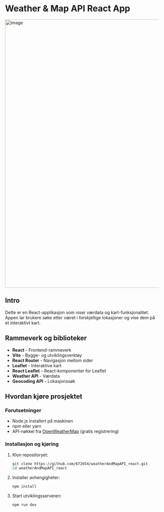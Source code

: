 # Weather & Map API React App

<img width="1917" height="878" alt="image" src="https://github.com/user-attachments/assets/ae80bf77-5e78-49d2-a77a-c15ce8081c77" />


## Intro

Dette er en React-applikasjon som viser værdata og kart-funksjonalitet. Appen lar brukere søke etter været i forskjellige lokasjoner og vise dem på et interaktivt kart.

## Rammeverk og biblioteker

- **React** - Frontend-rammeverk
- **Vite** - Bygge- og utviklingsverktøy
- **React Router** - Navigasjon mellom sider
- **Leaflet** - Interaktive kart
- **React Leaflet** - React-komponenter for Leaflet
- **Weather API** - Værdata
- **Geocoding API** - Lokasjonssøk

## Hvordan kjøre prosjektet

### Forutsetninger

- Node.js installert på maskinen
- npm eller yarn
- API-nøkkel fra [OpenWeatherMap](https://openweathermap.org/api) (gratis registrering)

### Installasjon og kjøring

1. Klon repositoryet:

   ```bash
   git clone https://github.com/672654/weatherAndMapAPI_react.git
   cd weatherAndMapAPI_react
   ```

2. Installer avhengigheter:

   ```bash
   npm install
   ```

3. Start utviklingsserveren:

   ```bash
   npm run dev
   ```
